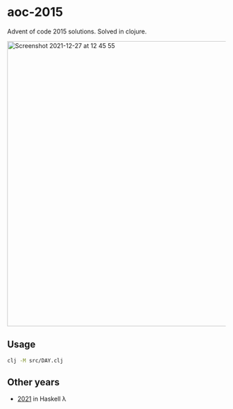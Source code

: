 # aoc-2015

Advent of code 2015 solutions. Solved in clojure.

<img width="656" alt="Screenshot 2021-12-27 at 12 45 55" src="https://user-images.githubusercontent.com/61139818/147464383-773d18f1-598f-4d23-87ae-12ee87341a53.png">

## Usage
```sh
clj -M src/DAY.clj
```

## Other years
- [2021](https://github.com/japiirainen/aoc-2021/) in Haskell λ

